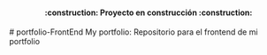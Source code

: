 <h4 align="center">
:construction: Proyecto en construcción :construction:
</h4>
# portfolio-FrontEnd
My portfolio: Repositorio para el frontend de mi portfolio
